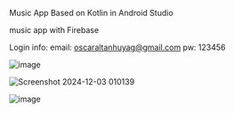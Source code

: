 Music App 
Based on Kotlin in Android Studio 

music app with Firebase

Login info:      email: oscaraltanhuyag@gmail.com 
                 pw:    123456


![image](https://github.com/user-attachments/assets/3b89269e-897c-4e61-b8dd-677b25b01232)

                 

![Screenshot 2024-12-03 010139](https://github.com/user-attachments/assets/5dc35efc-d6ed-4e31-ac38-4c8e6eb8615e)





![image](https://github.com/user-attachments/assets/caf0736b-fcb8-4bff-98a4-85a9bbf51f59)


